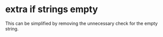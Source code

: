 # extra if strings empty

This can be simplified by removing the unnecessary check for the empty string.
